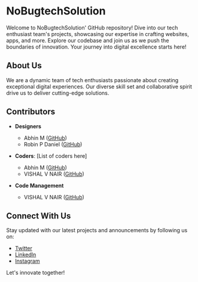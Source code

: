 # NoBugtechSolution

Welcome to NoBugtechSolution' GitHub repository! Dive into our tech enthusiast team's projects, showcasing our expertise in crafting websites, apps, and more. Explore our codebase and join us as we push the boundaries of innovation. Your journey into digital excellence starts here!

## About Us

We are a dynamic team of tech enthusiasts passionate about creating exceptional digital experiences. Our diverse skill set and collaborative spirit drive us to deliver cutting-edge solutions.

## Contributors

- **Designers**
  - Abhin M ([GitHub](https://github.com/mrabhin03))
  - Robin P Daniel ([GitHub](https://github.com/))
  
- **Coders**: [List of coders here]
  - Abhin M ([GitHub](https://github.com/mrabhin03))
  - VISHAL V NAIR ([GitHub](https://github.com/vishalvnair124))
- **Code Management**
  - VISHAL V NAIR ([GitHub](https://github.com/vishalvnair124))





## Connect With Us

Stay updated with our latest projects and announcements by following us on:

- [Twitter](https://twitter.com/)
- [LinkedIn](https://www.linkedin.com/company/)
- [Instagram](https://www.instagram.com/)

Let's innovate together!
